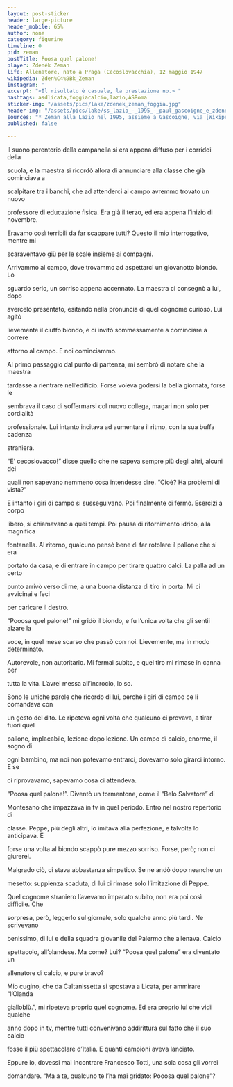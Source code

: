 ```yaml
---
layout: post-sticker
header: large-picture
header_mobile: 65%
author: none
category: figurine
timeline: 0
pid: zeman
postTitle: Poosa quel palone!
player: Zdeněk Zeman
life: Allenatore, nato a Praga (Cecoslovacchia), 12 maggio 1947
wikipedia: Zden%C4%9Bk_Zeman
instagram: ''
excerpt: "«Il risultato è casuale, la prestazione no.» "
hashtags: asdlicata,foggiacalcio,lazio,ASRoma
sticker-img: "/assets/pics/lake/zdenek_zeman_foggia.jpg"
header-img: "/assets/pics/lake/ss_lazio_-_1995_-_paul_gascoigne_e_zdenek_zeman.jpg"
sources: "* Zeman alla Lazio nel 1995, assieme a Gascoigne, via [Wikipedia](https://it.wikipedia.org/wiki/Zden%C4%9Bk_Zeman#/media/File:SS_Lazio_-_1995_-_Paul_Gascoigne_e_Zden%C4%9Bk_Zeman.jpg)"
published: false

---
```

Il suono perentorio della campanella si era appena diffuso per i corridoi della

scuola, e la maestra si ricordò allora di annunciare alla classe che già cominciava a

scalpitare tra i banchi, che ad attenderci al campo avremmo trovato un nuovo

professore di educazione fisica. Era già il terzo, ed era appena l’inizio di novembre.

Eravamo così terribili da far scappare tutti? Questo il mio interrogativo, mentre mi

scaraventavo giù per le scale insieme ai compagni.

Arrivammo al campo, dove trovammo ad aspettarci un giovanotto biondo. Lo

sguardo serio, un sorriso appena accennato. La maestra ci consegnò a lui, dopo

avercelo presentato, esitando nella pronuncia di quel cognome curioso. Lui agitò

lievemente il ciuffo biondo, e ci invitò sommessamente a cominciare a correre

attorno al campo. E noi cominciammo.

Al primo passaggio dal punto di partenza, mi sembrò di notare che la maestra

tardasse a rientrare nell’edificio. Forse voleva godersi la bella giornata, forse le

sembrava il caso di soffermarsi col nuovo collega, magari non solo per cordialità

professionale. Lui intanto incitava ad aumentare il ritmo, con la sua buffa cadenza

straniera.

“E’ cecoslovacco!” disse quello che ne sapeva sempre più degli altri, alcuni dei

quali non sapevano nemmeno cosa intendesse dire. “Cioè? Ha problemi di vista?”

E intanto i giri di campo si susseguivano. Poi finalmente ci fermò. Esercizi a corpo

libero, si chiamavano a quei tempi. Poi pausa di rifornimento idrico, alla magnifica

fontanella. Al ritorno, qualcuno pensò bene di far rotolare il pallone che si era

portato da casa, e di entrare in campo per tirare quattro calci. La palla ad un certo

punto arrivò verso di me, a una buona distanza di tiro in porta. Mi ci avvicinai e feci

per caricare il destro.

“Pooosa quel palone!” mi gridò il biondo, e fu l’unica volta che gli sentii alzare la

voce, in quel mese scarso che passò con noi. Lievemente, ma in modo determinato.

Autorevole, non autoritario. Mi fermai subito, e quel tiro mi rimase in canna per

tutta la vita. L’avrei messa all’incrocio, lo so.

Sono le uniche parole che ricordo di lui, perché i giri di campo ce li comandava con

un gesto del dito. Le ripeteva ogni volta che qualcuno ci provava, a tirar fuori quel

pallone, implacabile, lezione dopo lezione. Un campo di calcio, enorme, il sogno di

ogni bambino, ma noi non potevamo entrarci, dovevamo solo girarci intorno. E se

ci riprovavamo, sapevamo cosa ci attendeva.

“Poosa quel palone!”. Diventò un tormentone, come il “Belo Salvatore” di

Montesano che impazzava in tv in quel periodo. Entrò nel nostro repertorio di

classe. Peppe, più degli altri, lo imitava alla perfezione, e talvolta lo anticipava. E

forse una volta al biondo scappò pure mezzo sorriso. Forse, però; non ci giurerei.

Malgrado ciò, ci stava abbastanza simpatico. Se ne andò dopo neanche un

mesetto: supplenza scaduta, di lui ci rimase solo l’imitazione di Peppe.

Quel cognome straniero l’avevamo imparato subito, non era poi così difficile. Che

sorpresa, però, leggerlo sul giornale, solo qualche anno più tardi. Ne scrivevano

benissimo, di lui e della squadra giovanile del Palermo che allenava. Calcio

spettacolo, all’olandese. Ma come? Lui? “Poosa quel palone” era diventato un

allenatore di calcio, e pure bravo?

Mio cugino, che da Caltanissetta si spostava a Licata, per ammirare “l’Olanda

gialloblù.”, mi ripeteva proprio quel cognome. Ed era proprio lui che vidi qualche

anno dopo in tv, mentre tutti convenivano addirittura sul fatto che il suo calcio

fosse il più spettacolare d’Italia. E quanti campioni aveva lanciato.

Eppure io, dovessi mai incontrare Francesco Totti, una sola cosa gli vorrei

domandare. “Ma a te, qualcuno te l’ha mai gridato: Pooosa quel palone”?
